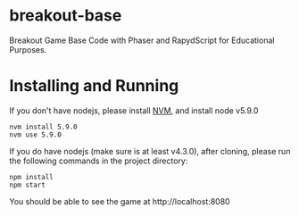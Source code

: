 # breakout-base
Breakout Game Base Code with Phaser and RapydScript for Educational Purposes.

# Installing and Running
If you don't have nodejs, please install [NVM](https://github.com/creationix/nvm), and install node v5.9.0

    nvm install 5.9.0
    nvm use 5.9.0

If you do have nodejs (make sure is at least v4.3.0), after cloning, please run the following commands in the project directory:

    npm install
    npm start

You should be able to see the game at http://localhost:8080
